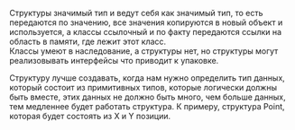 Структуры значимый тип и ведут себя как значимый тип, то есть передаются по значению, все значения копируются в новый объект и используется, а классы ссылочный и по факту передаются ссылки на область в памяти, где лежит этот класс.  
Классы умеют в наследование, а структуры нет, но структуры могут реализовывать интерфейсы что приводит к упаковке.

Структуру лучше создавать, когда нам нужно определить тип данных, который состоит из примитивных типов, которые логически должны быть вместе, этих данных не должно быть много, чем больше данных, тем медленнее будет работать структура. К примеру, структура Point, которая будет состоять из X и Y позиции.
